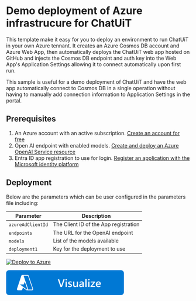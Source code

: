 # Demo deployment of Azure infrastrucure for ChatUiT

This template make it easy for you to deploy an environment to run ChatUiT in your own Azure tennant. It creates an Azure Cosmos DB account and Azure Web App, then automatically deploys the ChatUiT web app hosted on GitHub and injects the Cosmos DB endpoint and auth key into the Web App's Application Settings allowing it to connect automatically upon first run.

This sample is useful for a demo deployment of ChatUiT and have the web app automatically connect to Cosmos DB in a single operation without having to manually add connection information to Application Settings in the portal.

## Prerequisites

1. An Azure account with an active subscription. [Create an account for free](https://azure.microsoft.com/free/?ref=microsoft.com&utm_source=microsoft.com&utm_medium=docs&utm_campaign=visualstudio)
2. Open AI endpoint with enabled models. [Create and deploy an Azure OpenAI Service resource](https://learn.microsoft.com/en-us/azure/ai-services/openai/how-to/create-resource?pivots=web-portal)
3. Entra ID app registration to use for login. [Register an application with the Microsoft identity platform](https://learn.microsoft.com/en-us/entra/identity-platform/quickstart-register-app?tabs=certificate)

## Deployment

Below are the parameters which can be user configured in the parameters file including:

| Parameter         | Description                                |
|-------------------|--------------------------------------------|
| `azureAdClientId` | The Client ID of the App registration      |
| `endpoints`       | The URL for the OpenAI endpoint            |
| `models`          | List of the models available               |
| `deployment1`     | Key for the deployment to use              |

[![Deploy to Azure](https://aka.ms/deploytoazurebutton)](https://portal.azure.com/#create/Microsoft.Template/uri/https%3A%2F%2Fraw.githubusercontent.com%2FUiT-ITA%2FChatUiT2%2Fmaster%2Fdemo%2Fazuredeploy.json)

[![Visualize](https://raw.githubusercontent.com/Azure/azure-quickstart-templates/master/1-CONTRIBUTION-GUIDE/images/visualizebutton.svg?sanitize=true)](http://armviz.io/#/?load=https%3A%2F%2Fraw.githubusercontent.com%2FUiT-ITA%2FChatUiT2%2Fmaster%2Fdemo%2Fazuredeploy.json)